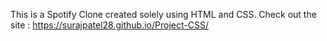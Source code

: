 This is a Spotify Clone created solely using HTML and CSS. Check out the site : https://surajpatel28.github.io/Project-CSS/
